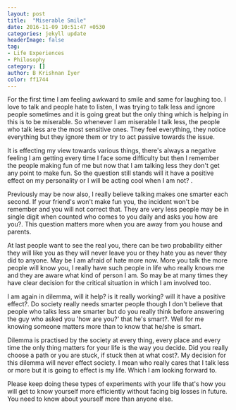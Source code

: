 ```yaml
---
layout: post
title:  "Miserable Smile"
date: 2016-11-09 10:51:47 +0530
categories: jekyll update
headerImage: false
tag:
- Life Experiences
- Philosophy
category: []
author: B Krishnan Iyer
color: ff1744
---
```


For the first time I am feeling awkward to smile and same for laughing too. I love to talk and people hate to listen, I was trying to talk less and ignore people sometimes and it is going great but the only thing
which is helping in this is to be miserable. So whenever I am miserable I talk less, the people who talk
less are the most sensitive ones. They feel everything, they notice everything but they ignore them or try
to act passive towards the issue.

It is effecting my view towards various things, there's always a  negative feeling I am getting every time I
face some difficulty but then I remember the people making fun of me but now that I am talking less they
don't get any point to make fun. So the question still stands will it have a positive effect on my
personality or I will be acting cool when I am not? .

Previously may be now also, I really believe talking makes one smarter each second. If your friend's won't
make fun you, the incident won't be remember and you will not correct that. They are very less people may be
in single digit when counted who comes to you daily and asks you how are you?. This question matters more
when you are away from you house and parents.

At last people want to see the real you, there can be two probability either they will like you as they will
never leave you or they hate you as never they did to anyone. May be I am afraid of hate more now. More you
talk the more people will know you, I really have such people in life who really knows me and they are aware
what kind of person I am. So may be at many times they have clear decision for the critical situation in
which I am involved too.

I am again in dilemma, will it help? is it really working? will it have a positive effect?. Do society
really needs smarter people though I don't believe that people who talks less are smarter but do you really
think before answering the guy who asked you 'how are you?' that he's smart?. Well for me knowing someone
matters more than to know that he/she is smart.

Dilemma is practised by the society at every thing, every place and every time the only thing matters for
your life is the way you decide. Did you really choose a path or you are stuck, if stuck then at what cost?.
My decision for this dilemma will never effect society. I mean who really cares that I talk less or more but
it is going to effect is my life. Which I am looking forward to.

Please keep doing these types of experiments with your life that's how you will get to know yourself more
efficiently without facing big losses in future. You need to know about yourself more than anyone else.

